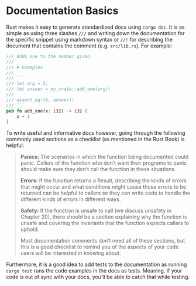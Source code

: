 # Documentation Basics

Rust makes it easy to generate standardized docs using `cargo doc`. It is as simple as using three slashes `///` and writing down the documentation for the specific snippet using markdown syntax or `//!` for describing the document that contains the comment (e.g. `src/lib.rs`). For example:

````rust
/// Adds one to the number given.
///
/// # Examples
///
/// ```
/// let arg = 5;
/// let answer = my_crate::add_one(arg);
///
/// assert_eq!(6, answer);
/// ```
pub fn add_one(x: i32) -> i32 {
    x + 1
}
````

To write useful and informative docs however, going through the following commonly used sections as a checklist (as mentioned in the Rust Book) is helpful:

> **Panics:** The scenarios in which the function being documented could panic. Callers of the function who don’t want their programs to panic should make sure they don’t call the function in these situations.
>
> **Errors:** If the function returns a Result, describing the kinds of errors that might occur and what conditions might cause those errors to be returned can be helpful to callers so they can write code to handle the different kinds of errors in different ways.
>
> **Safety:** If the function is unsafe to call (we discuss unsafety in Chapter 20), there should be a section explaining why the function is unsafe and covering the invariants that the function expects callers to uphold.
>
> Most documentation comments don’t need all of these sections, but this is a good checklist to remind you of the aspects of your code users will be interested in knowing about.

Furthermore, it is a good idea to add tests to the documentation as running `cargo test` runs the code examples in the docs as tests. Meaning, if your code is out of sync with your docs, you'll be able to catch that while testing.
